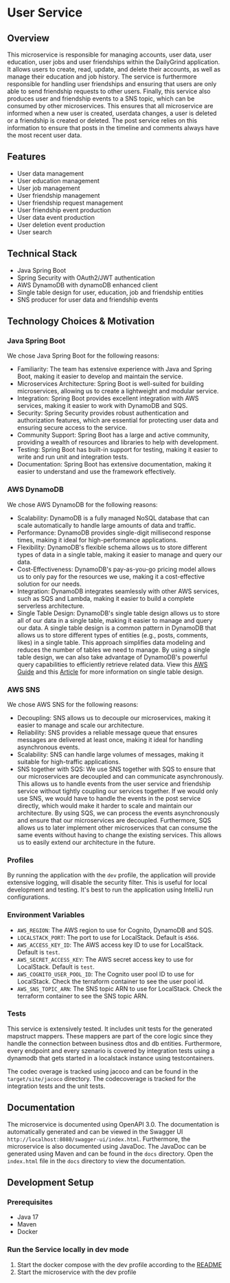 # User Service

## Overview

This microservice is responsible for managing accounts, user data, user education, user jobs and user friendships within the DailyGrind application. It allows users to create, read, update, and delete their accounts, as well as manage their education and job history. The service is furthermore responsible for handling user friendships and ensuring that users are only able to send friendship requests to other users. Finally, this service also produces user and friendship events to a SNS topic, which can be consumed by other microservices. This ensures that all microservice are informed when a new user is created, userdata changes, a user is deleted or a friendship is created or deleted. The post service relies on this information to ensure that posts in the timeline and comments always have the most recent user data.

## Features

- User data management
- User education management
- User job management
- User friendship management
- User friendship request management
- User friendship event production
- User data event production
- User deletion event production
- User search

## Technical Stack
- Java Spring Boot
- Spring Security with OAuth2/JWT authentication
- AWS DynamoDB with dynamoDB enhanced client
- Single table design for user, education, job and friendship entities
- SNS producer for user data and friendship events

## Technology Choices & Motivation

### Java Spring Boot
We chose Java Spring Boot for the following reasons:
- Familiarity: The team has extensive experience with Java and Spring Boot, making it easier to develop and maintain the service.
- Microservices Architecture: Spring Boot is well-suited for building microservices, allowing us to create a lightweight and modular service.
- Integration: Spring Boot provides excellent integration with AWS services, making it easier to work with DynamoDB and SQS.
- Security: Spring Security provides robust authentication and authorization features, which are essential for protecting user data and ensuring secure access to the service.
- Community Support: Spring Boot has a large and active community, providing a wealth of resources and libraries to help with development.
- Testing: Spring Boot has built-in support for testing, making it easier to write and run unit and integration tests.
- Documentation: Spring Boot has extensive documentation, making it easier to understand and use the framework effectively.

### AWS DynamoDB
We chose AWS DynamoDB for the following reasons:
- Scalability: DynamoDB is a fully managed NoSQL database that can scale automatically to handle large amounts of data and traffic.
- Performance: DynamoDB provides single-digit millisecond response times, making it ideal for high-performance applications.
- Flexibility: DynamoDB's flexible schema allows us to store different types of data in a single table, making it easier to manage and query our data.
- Cost-Effectiveness: DynamoDB's pay-as-you-go pricing model allows us to only pay for the resources we use, making it a cost-effective solution for our needs.
- Integration: DynamoDB integrates seamlessly with other AWS services, such as SQS and Lambda, making it easier to build a complete serverless architecture.
- Single Table Design: DynamoDB's single table design allows us to store all of our data in a single table, making it easier to manage and query our data. A single table design is a common pattern in DynamoDB that allows us to store different types of entities (e.g., posts, comments, likes) in a single table. This approach simplifies data modeling and reduces the number of tables we need to manage. By using a single table design, we can also take advantage of DynamoDB's powerful query capabilities to efficiently retrieve related data. View this [AWS Guide](https://docs.aws.amazon.com/amazondynamodb/latest/developerguide/data-modeling-schema-social-network.html) and this [Article](https://aws.amazon.com/blogs/database/single-table-vs-multi-table-design-in-amazon-dynamodb/) for more information on single table design.

### AWS SNS
We chose AWS SNS for the following reasons:
- Decoupling: SNS allows us to decouple our microservices, making it easier to manage and scale our architecture.
- Reliability: SNS provides a reliable message queue that ensures messages are delivered at least once, making it ideal for handling asynchronous events.
- Scalability: SNS can handle large volumes of messages, making it suitable for high-traffic applications.
- SNS together with SQS: We use SNS together with SQS to ensure that our microservices are decoupled and can communicate asynchronously. This allows us to handle events from the user service and friendship service without tightly coupling our services together. If we would only use SNS, we would have to handle the events in the post service directly, which would make it harder to scale and maintain our architecture. By using SQS, we can process the events asynchronously and ensure that our microservices are decoupled. Furthermore, SQS allows us to later implement other microservices that can consume the same events without having to change the existing services. This allows us to easily extend our architecture in the future.

### Profiles

By running the application with the `dev` profile, the application will provide extensive logging, will disable the security filter. This is useful for local development and testing. It's best to run the application using IntelliJ run configurations.

### Environment Variables
- `AWS_REGION`: The AWS region to use for Cognito, DynamoDB and SQS.
- `LOCALSTACK_PORT`: The port to use for LocalStack. Default is `4566`.
- `AWS_ACCESS_KEY_ID`: The AWS access key ID to use for LocalStack. Default is `test`.
- `AWS_SECRET_ACCESS_KEY`: The AWS secret access key to use for LocalStack. Default is `test`.
- `AWS_COGNITO_USER_POOL_ID`: The Cognito user pool ID to use for LocalStack. Check the terraform container to see the user pool id.
- `AWS_SNS_TOPIC_ARN`: The SNS topic ARN to use for LocalStack. Check the terraform container to see the SNS topic ARN.

### Tests
This service is extensively tested. It includes unit tests for the generated mapstruct mappers. These mappers are part of the core logic since they handle the connection between business dtos and db entities. Furthermore, every endpoint and every szenario is covered by integration tests using a dynamodb that gets started in a localstack instance using testcontainers.

The codec overage is tracked using jacoco and can be found in the `target/site/jacoco` directory. The codecoverage is tracked for the integration tests and the unit tests.

## Documentation

The microservice is documented using OpenAPI 3.0. The documentation is automatically generated and can be viewed in the Swagger UI `http://localhost:8080/swagger-ui/index.html`. Furthermore, the microservice is also documented using JavaDoc. The JavaDoc can be generated using Maven and can be found in the `docs` directory. Open the `index.html` file in the `docs` directory to view the documentation.

## Development Setup

### Prerequisites
- Java 17
- Maven
- Docker

### Run the Service locally in dev mode
1. Start the docker compose with the dev profile according to the [README](../../terraform/README.md)
2. Start the microservice with the dev profile
